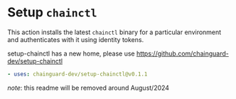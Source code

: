 # Setup `chainctl`

This action installs the latest `chainctl` binary for a particular environment
and authenticates with it using identity tokens.

setup-chainctl has a new home, please use https://github.com/chainguard-dev/setup-chainctl

```yaml
- uses: chainguard-dev/setup-chainctl@v0.1.1
```

_note_: this readme will be removed around August/2024
